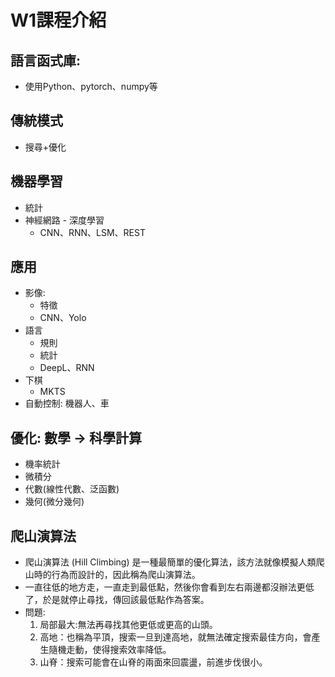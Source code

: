 # W1課程介紹

## 語言函式庫:
* 使用Python、pytorch、numpy等

## 傳統模式
* 搜尋+優化

## 機器學習
* 統計
* 神經網路 - 深度學習
    * CNN、RNN、LSM、REST

## 應用
* 影像: 
    * 特徵
    * CNN、Yolo
* 語言
    * 規則
    * 統計
    * DeepL、RNN
* 下棋
    * MKTS
* 自動控制: 機器人、車

## 優化: 數學 -> 科學計算
* 機率統計
* 微積分
* 代數(線性代數、泛函數)
* 幾何(微分幾何)

## 爬山演算法
* 爬山演算法 (Hill Climbing) 是一種最簡單的優化算法，該方法就像模擬人類爬山時的行為而設計的，因此稱為爬山演算法。
* 一直往低的地方走，一直走到最低點，然後你會看到左右兩邊都沒辦法更低了，於是就停止尋找，傳回該最低點作為答案。
* 問題:
    1. 局部最大:無法再尋找其他更低或更高的山頭。
    2. 高地：也稱為平頂，搜索一旦到達高地，就無法確定搜索最佳方向，會產生隨機走動，使得搜索效率降低。
    3. 山脊：搜索可能會在山脊的兩面來回震盪，前進步伐很小。